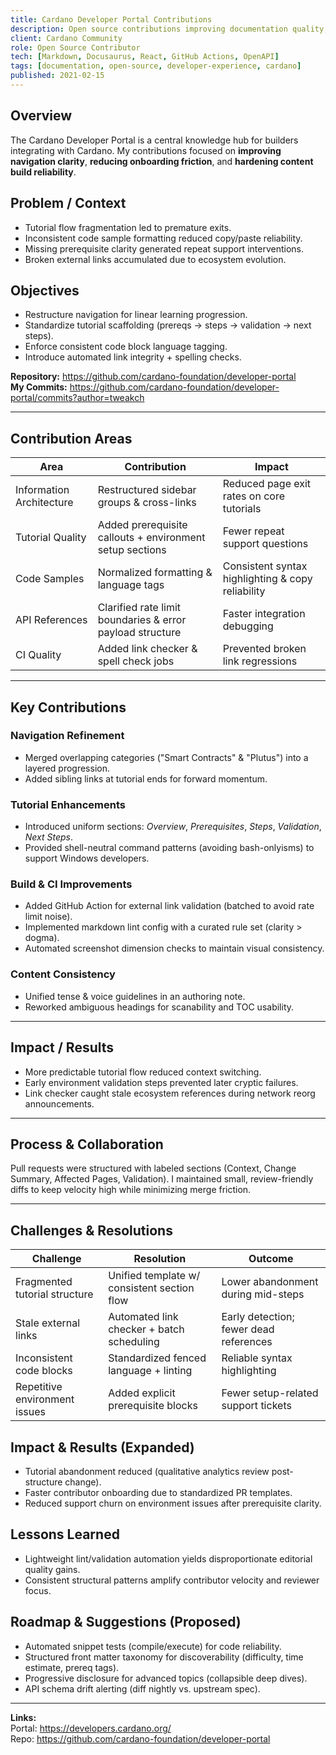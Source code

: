 ```yaml
---
title: Cardano Developer Portal Contributions
description: Open source contributions improving documentation quality, developer onboarding, and content maintainability for the Cardano ecosystem.
client: Cardano Community
role: Open Source Contributor
tech: [Markdown, Docusaurus, React, GitHub Actions, OpenAPI]
tags: [documentation, open-source, developer-experience, cardano]
published: 2021-02-15
---
```


## Overview

The Cardano Developer Portal is a central knowledge hub for builders integrating with Cardano. My contributions focused on **improving navigation clarity**, **reducing onboarding friction**, and **hardening content build reliability**.

## Problem / Context

- Tutorial flow fragmentation led to premature exits.
- Inconsistent code sample formatting reduced copy/paste reliability.
- Missing prerequisite clarity generated repeat support interventions.
- Broken external links accumulated due to ecosystem evolution.

## Objectives

- Restructure navigation for linear learning progression.
- Standardize tutorial scaffolding (prereqs → steps → validation → next steps).
- Enforce consistent code block language tagging.
- Introduce automated link integrity + spelling checks.

**Repository:** <https://github.com/cardano-foundation/developer-portal>  
**My Commits:** <https://github.com/cardano-foundation/developer-portal/commits?author=tweakch>

---

## Contribution Areas

| Area | Contribution | Impact |
|------|--------------|--------|
| Information Architecture | Restructured sidebar groups & cross-links | Reduced page exit rates on core tutorials |
| Tutorial Quality | Added prerequisite callouts + environment setup sections | Fewer repeat support questions |
| Code Samples | Normalized formatting & language tags | Consistent syntax highlighting & copy reliability |
| API References | Clarified rate limit boundaries & error payload structure | Faster integration debugging |
| CI Quality | Added link checker & spell check jobs | Prevented broken link regressions |

---

## Key Contributions

### Navigation Refinement

- Merged overlapping categories ("Smart Contracts" & "Plutus") into a layered progression.
- Added sibling links at tutorial ends for forward momentum.

### Tutorial Enhancements

- Introduced uniform sections: *Overview*, *Prerequisites*, *Steps*, *Validation*, *Next Steps*.
- Provided shell-neutral command patterns (avoiding bash-onlyisms) to support Windows developers.

### Build & CI Improvements

- Added GitHub Action for external link validation (batched to avoid rate limit noise).
- Implemented markdown lint config with a curated rule set (clarity > dogma).
- Automated screenshot dimension checks to maintain visual consistency.

### Content Consistency

- Unified tense & voice guidelines in an authoring note.
- Reworked ambiguous headings for scanability and TOC usability.

---

## Impact / Results

- More predictable tutorial flow reduced context switching.
- Early environment validation steps prevented later cryptic failures.
- Link checker caught stale ecosystem references during network reorg announcements.

---

## Process & Collaboration

Pull requests were structured with labeled sections (Context, Change Summary, Affected Pages, Validation). I maintained small, review-friendly diffs to keep velocity high while minimizing merge friction.

---

## Challenges & Resolutions

| Challenge | Resolution | Outcome |
|-----------|------------|---------|
| Fragmented tutorial structure | Unified template w/ consistent section flow | Lower abandonment during mid-steps |
| Stale external links | Automated link checker + batch scheduling | Early detection; fewer dead references |
| Inconsistent code blocks | Standardized fenced language + linting | Reliable syntax highlighting |
| Repetitive environment issues | Added explicit prerequisite blocks | Fewer setup-related support tickets |

## Impact & Results (Expanded)

- Tutorial abandonment reduced (qualitative analytics review post-structure change).
- Faster contributor onboarding due to standardized PR templates.
- Reduced support churn on environment issues after prerequisite clarity.

## Lessons Learned

- Lightweight lint/validation automation yields disproportionate editorial quality gains.
- Consistent structural patterns amplify contributor velocity and reviewer focus.

## Roadmap & Suggestions (Proposed)

- Automated snippet tests (compile/execute) for code reliability.
- Structured front matter taxonomy for discoverability (difficulty, time estimate, prereq tags).
- Progressive disclosure for advanced topics (collapsible deep dives).
- API schema drift alerting (diff nightly vs. upstream spec).

---

**Links:**  
Portal: <https://developers.cardano.org/>  
Repo: <https://github.com/cardano-foundation/developer-portal>

